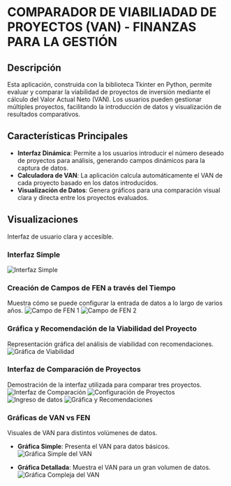 # COMPARADOR DE VIABILIADAD DE PROYECTOS (VAN) - FINANZAS PARA LA GESTIÓN

## Descripción
Esta aplicación, construida con la biblioteca Tkinter en Python, permite evaluar y comparar la viabilidad de proyectos de inversión mediante el cálculo del Valor Actual Neto (VAN). Los usuarios pueden gestionar múltiples proyectos, facilitando la introducción de datos y visualización de resultados comparativos.

## Características Principales
- **Interfaz Dinámica**: Permite a los usuarios introducir el número deseado de proyectos para análisis, generando campos dinámicos para la captura de datos.
- **Calculadora de VAN**: La aplicación calcula automáticamente el VAN de cada proyecto basado en los datos introducidos.
- **Visualización de Datos**: Genera gráficos para una comparación visual clara y directa entre los proyectos evaluados.

## Visualizaciones
Interfaz de usuario clara y accesible.


### Interfaz Simple


![Interfaz Simple](https://github.com/user-attachments/assets/50b3f78c-ddd5-4791-8ace-0356b343e551)



### Creación de Campos de FEN a través del Tiempo
Muestra cómo se puede configurar la entrada de datos a lo largo de varios años.
![Campo de FEN 1](https://github.com/user-attachments/assets/9ba1d711-ce99-4910-968d-99efffa12da4)
![Campo de FEN 2](https://github.com/user-attachments/assets/f4ec514a-322c-432d-bbb6-cb175764e4c7)

### Gráfica y Recomendación de la Viabilidad del Proyecto
Representación gráfica del análisis de viabilidad con recomendaciones.
![Gráfica de Viabilidad](https://github.com/user-attachments/assets/d9864a18-68a5-445b-8e36-0f2bb1d26031)

### Interfaz de Comparación de Proyectos
Demostración de la interfaz utilizada para comparar tres proyectos.
![Interfaz de Comparación](https://github.com/user-attachments/assets/86ad5658-cabe-4bb9-b8ab-18fe1ce3e6b7)
![Configuración de Proyectos](https://github.com/user-attachments/assets/07e757d2-076c-4cd2-84a9-3bb260e60e83)
![Ingreso de datos](https://github.com/user-attachments/assets/74e580fa-50b8-41ff-8e1a-4fdd724cf849)
![Gráfica y Recomendaciones](https://github.com/user-attachments/assets/3fe31c12-db74-4700-acd1-7a2072dbeff2)



### Gráficas de VAN vs FEN

Visuales de VAN para distintos volúmenes de datos.

- **Gráfica Simple**: Presenta el VAN para datos básicos.
  ![Gráfica Simple del VAN](https://github.com/user-attachments/assets/cfb9535e-8fdc-43d9-9bf3-605c1732a5ec)


- **Gráfica Detallada**: Muestra el VAN para un gran volumen de datos.
  ![Gráfica Compleja del VAN](https://github.com/user-attachments/assets/31bf1132-7e17-46da-8427-cd03a107e3c7)
